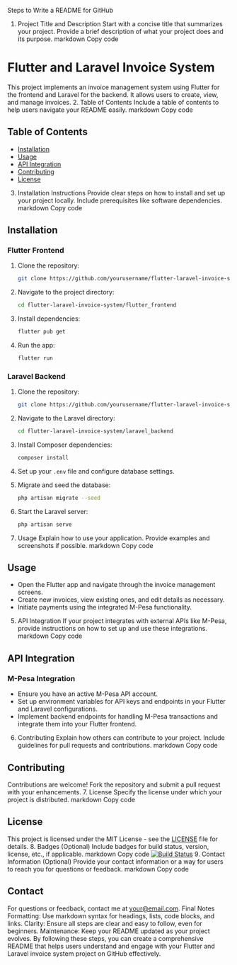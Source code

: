 Steps to Write a README for GitHub
1. Project Title and Description
Start with a concise title that summarizes your project.
Provide a brief description of what your project does and its purpose.
markdown
Copy code
# Flutter and Laravel Invoice System

This project implements an invoice management system using Flutter for the frontend and Laravel for the backend. It allows users to create, view, and manage invoices.
2. Table of Contents
Include a table of contents to help users navigate your README easily.
markdown
Copy code
## Table of Contents

- [Installation](#installation)
- [Usage](#usage)
- [API Integration](#api-integration)
- [Contributing](#contributing)
- [License](#license)
3. Installation Instructions
Provide clear steps on how to install and set up your project locally.
Include prerequisites like software dependencies.
markdown
Copy code
## Installation

### Flutter Frontend

1. Clone the repository:

   ```bash
   git clone https://github.com/yourusername/flutter-laravel-invoice-system.git
   ```

2. Navigate to the project directory:

   ```bash
   cd flutter-laravel-invoice-system/flutter_frontend
   ```

3. Install dependencies:

   ```bash
   flutter pub get
   ```

4. Run the app:

   ```bash
   flutter run
   ```

### Laravel Backend

1. Clone the repository:

   ```bash
   git clone https://github.com/yourusername/flutter-laravel-invoice-system.git
   ```

2. Navigate to the Laravel directory:

   ```bash
   cd flutter-laravel-invoice-system/laravel_backend
   ```

3. Install Composer dependencies:

   ```bash
   composer install
   ```

4. Set up your `.env` file and configure database settings.

5. Migrate and seed the database:

   ```bash
   php artisan migrate --seed
   ```

6. Start the Laravel server:

   ```bash
   php artisan serve
   ```
4. Usage
Explain how to use your application. Provide examples and screenshots if possible.
markdown
Copy code
## Usage

- Open the Flutter app and navigate through the invoice management screens.
- Create new invoices, view existing ones, and edit details as necessary.
- Initiate payments using the integrated M-Pesa functionality.
5. API Integration
If your project integrates with external APIs like M-Pesa, provide instructions on how to set up and use these integrations.
markdown
Copy code
## API Integration

### M-Pesa Integration

- Ensure you have an active M-Pesa API account.
- Set up environment variables for API keys and endpoints in your Flutter and Laravel configurations.
- Implement backend endpoints for handling M-Pesa transactions and integrate them into your Flutter frontend.
6. Contributing
Explain how others can contribute to your project.
Include guidelines for pull requests and contributions.
markdown
Copy code
## Contributing

Contributions are welcome! Fork the repository and submit a pull request with your enhancements.
7. License
Specify the license under which your project is distributed.
markdown
Copy code
## License

This project is licensed under the MIT License - see the [LICENSE](LICENSE) file for details.
8. Badges (Optional)
Include badges for build status, version, license, etc., if applicable.
markdown
Copy code
[![Build Status](https://travis-ci.org/yourusername/flutter-laravel-invoice-system.svg?branch=main)](https://travis-ci.org/yourusername/flutter-laravel-invoice-system)
9. Contact Information (Optional)
Provide your contact information or a way for users to reach you for questions or feedback.
markdown
Copy code
## Contact

For questions or feedback, contact me at your@email.com.
Final Notes
Formatting: Use markdown syntax for headings, lists, code blocks, and links.
Clarity: Ensure all steps are clear and easy to follow, even for beginners.
Maintenance: Keep your README updated as your project evolves.
By following these steps, you can create a comprehensive README that helps users understand and engage with your Flutter and Laravel invoice system project on GitHub effectively.







